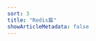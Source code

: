 ```yaml
---
sort: 3
title: "Redis篇"
showArticleMetadata: false
---
```


<ClientOnly><Redirect route="/interview"/></ClientOnly>